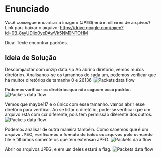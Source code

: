 # Enunciado
Você consegue encontrar a imagem (JPEG) entre milhares de arquivos? Link para baixar o arquivo: https://drive.google.com/open?id=0B_8nyUDljo0yeDAwVk5NM0NTOHM

Dica: Tente encontrar padrões.

## Ideia de Solução
Descompactar com unzip data.zip
Ao abrir o diretório, vemos muitos diretórios. 
Analisando-se os tamanhos de cada um, podemos verificar que há muitos diretórios de tamanho 0 e 26136.
![Packets data flow](https://github.com/brunoavelino/writeup-imectf0x7e1/blob/master/sn4p_c4t/imagem_palavras1.png)


Podemos verificar os diretórios que não seguem esse padrão.
![Packets data flow](https://github.com/brunoavelino/writeup-imectf0x7e1/blob/master/sn4p_c4t/imagem2.png)


Vemos que maybe117 é o único com esse tamanho. vamos abrir esse diretório para verificar.
Ao se listar o diretório, pode-se verificar que um arquivo está com cor diferente, pois tem permissão diferente dos outros. 
![Packets data flow](https://github.com/brunoavelino/writeup-imectf0x7e1/blob/master/sn4p_c4t/imagem3.png)


Podemos analisar de outra maneira também. Como sabemos que é um arquivo JPEG, verificamos o formato de todos os arquivos pelo comando file e filtramos somente os que tem extensão JPEG.
![Packets data flow](https://github.com/brunoavelino/writeup-imectf0x7e1/blob/master/sn4p_c4t/imagem4.png)

Abrir os arquivos JPEG, e em um deles estará a flag.
![Packets data flow](https://github.com/brunoavelino/writeup-imectf0x7e1/blob/master/sn4p_c4t/imagem5.png)


